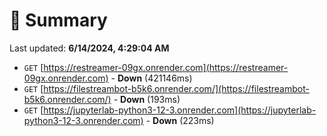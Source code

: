# 📖 Summary
Last updated: **6/14/2024, 4:29:04 AM**

- `GET` [https://restreamer-09gx.onrender.com](https://restreamer-09gx.onrender.com) - **Down** (421146ms)
- `GET` [https://filestreambot-b5k6.onrender.com/](https://filestreambot-b5k6.onrender.com/) - **Down** (193ms)
- `GET` [https://jupyterlab-python3-12-3.onrender.com](https://jupyterlab-python3-12-3.onrender.com) - **Down** (223ms)
